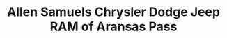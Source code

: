 ---
title: "Allen Samuels Chrysler Dodge Jeep RAM of Aransas Pass"
url: /aransas-pass/allen-samuels-chrysler-dodge-jeep-ram-of-aransas-pass/
shop: car
---